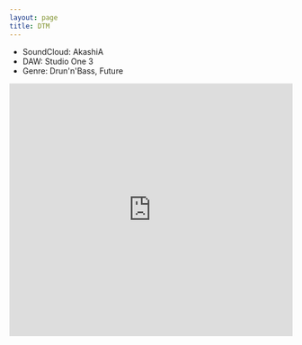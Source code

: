 ```yaml
---
layout: page
title: DTM
---
```


 - SoundCloud: <a src="https://soundcloud.com/akashi_akatsuki">AkashiA</a>
 - DAW: Studio One 3
 - Genre: Drun'n'Bass, Future

<iframe width="100%" height="450" scrolling="no" frameborder="no" src="https://w.soundcloud.com/player/?url=https%3A//api.soundcloud.com/tracks/319094451&amp;auto_play=false&amp;hide_related=false&amp;show_comments=true&amp;show_user=true&amp;show_reposts=false&amp;visual=true"></iframe>